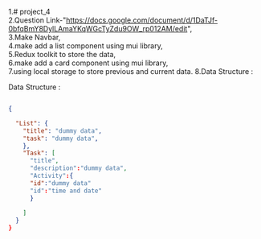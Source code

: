 1.# project_4                  
2.Question Link-"https://docs.google.com/document/d/1DaTJf-0bfqBmY8DylLAmaYKqWGcTyZdu9OW_rp012AM/edit",                             
3.Make Navbar,                                                                                                      
4.make add a list component using mui library,                                                                                                               
5.Redux toolkit to store the data,                                                                                                                                   
6.make add a card component using mui library,                                                                                                                           
7.using local storage to store previous and current data. 
8.Data Structure : 

Data Structure : 
```json

{

  "List": {
    "title": "dummy data",
    "task": "dummy data",
    },
    "Task": [
      "title",
      "description":"dummy data",
      "Activity":{
      "id":"dummy data"
      "id":"time and date"
      }
    
    ]
  }
}

```
